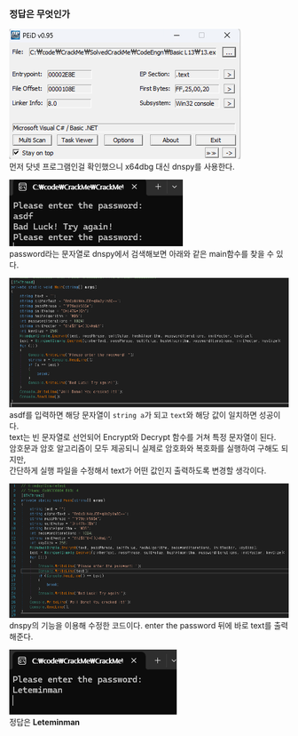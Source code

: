 ### 정답은 무엇인가

![peid.png](./peid.png)  
먼저 닷넷 프로그램인걸 확인했으니 x64dbg 대신 dnspy를 사용한다.

![test.png](./test.png)  
password라는 문자열로 dnspy에서 검색해보면 아래와 같은 main함수를 찾을 수 있다.

![main.png](./main.png)
asdf를 입력하면 해당 문자열이 `string a`가 되고 `text`와 해당 값이 일치하면 성공이다.  
text는 빈 문자열로 선언되어 Encrypt와 Decrypt 함수를 거쳐 특정 문자열이 된다.  
암호문과 암호 알고리즘이 모두 제공되니 실제로 암호화와 복호화를 실행하여 구해도 되지만,  
간단하게 실행 파일을 수정해서 text가 어떤 값인지 출력하도록 변경할 생각이다.

![fixed.png](./fixed.png)  
dnspy의 기능을 이용해 수정한 코드이다. enter the password 뒤에 바로 text를 출력해준다.

![success.png](./success.png)  
정답은 **Leteminman**
